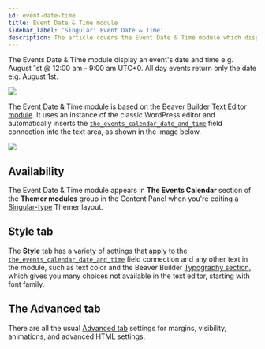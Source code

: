 ```yaml
---
id: event-date-time
title: Event Date & Time module
sidebar_label: 'Singular: Event Date & Time'
description: The article covers the Event Date & Time module which displays an event's date and time.
---
```


The Events Date & Time module display an event's date and time e.g. August 1st @ 12:00 am - 9:00 am UTC+0. All day events return only the date e.g. August 1st.

![](/img/beaver-themer/integrations--tec--event-date-time--1.jpg)

The Event Date & Time module is based on the Beaver Builder [Text Editor module](/beaver-builder/layouts/modules/text). It uses an instance of the classic WordPress editor and automatically inserts the [`the_events_calendar_date_and_time`](../field-connections.md#event-date-and-time) field connection into the text area, as shown in the image below.

![](/img/beaver-themer/integrations--tec--event-date-time--2.jpg)

## Availability

The Event Date & Time module appears in **The Events Calendar** section of the **Themer modules** group in the Content Panel when you're editing a [Singular-type](../../../layout-types-modules/singular-layout-type/themer-singular-layout-type.md) Themer layout.

## Style tab

The **Style** tab has a variety of settings that apply to the [`the_events_calendar_date_and_time`](../field-connections.md#event-date-and-time) field connection and any other text in the module, such as text color and the Beaver Builder [Typography section](/beaver-builder/styles/typography/typography), which gives you many choices not available in the text editor, starting with font family.

## The Advanced tab

There are all the usual [Advanced tab](/beaver-builder/layouts/advanced-tab) settings for margins, visibility, animations, and advanced HTML settings.
